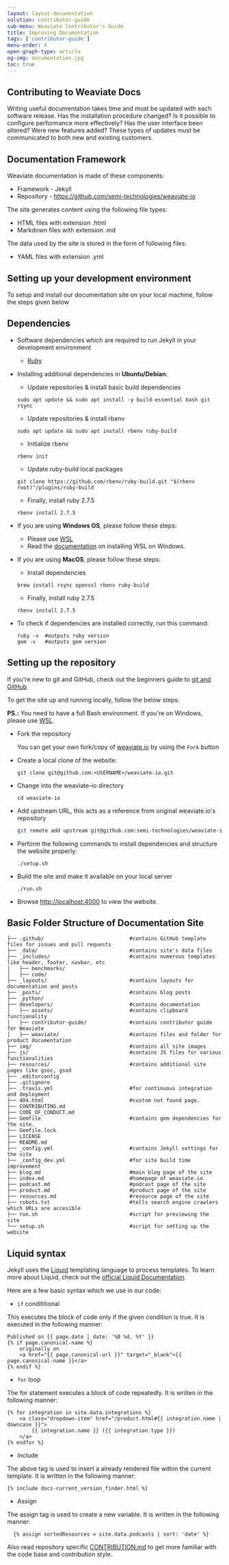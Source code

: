 ```yaml
---
layout: layout-documentation
solution: contributor-guide
sub-menu: Weaviate Contributor's Guide
title: Improving Documentation 
tags: ['contributor-guide']
menu-order: 4
open-graph-type: article
og-img: documentation.jpg
toc: true
---
```

## Contributing to Weaviate Docs

Writing useful documentation takes time and must be updated with each software release. Has the installation procedure changed? Is it possible to configure performance more effectively? Has the user interface been altered? Were new features added? These types of updates must be communicated to both new and existing customers.

## Documentation Framework

Weaviate documentation is made of these components:

* Framework - Jekyll
* Repository - https://github.com/semi-technologies/weaviate-io

The site generates content using the following file types:

* HTML files with extension .html
* Markdown files with extension .md

The data used by the site is stored in the form of following files:

* YAML files with extension .yml

## Setting up your development environment

To setup and install our documentation site on your local machine, follow the steps given below

## Dependencies

* Software dependencies which are required to run Jekyll in your development environment
  
  * [Ruby](https://www.ruby-lang.org/en/documentation/installation/)

* Installing additional dependencies in **Ubuntu/Debian**:
  
  * Update repositories & install basic build dependencies
  
  ```
  sudo apt update && sudo apt install -y build-essential bash git rsync
  ```
  
  * Update repositories & install rbenv

  ```
  sudo apt update && sudo apt install rbenv ruby-build
  ```

  * Initialize rbenv

  ```
  rbenv init
  ```
  
  * Update ruby-build local packages
  
  ```
  git clone https://github.com/rbenv/ruby-build.git "$(rbenv root)"/plugins/ruby-build
  ```

  * Finally, install ruby 2.7.5
  
  ```
  rbenv install 2.7.5
  ```

* If you are using **Windows OS**, please follow these steps:
  
  * Please use [WSL](https://docs.microsoft.com/en-us/windows/wsl/)
  * Read the [documentation](https://docs.microsoft.com/en-us/windows/wsl/install) on installing WSL on Windows.

* If you are using **MacOS**, please follow these steps:
 
  * Install dependencies

  ```
  brew install rsync openssl rbenv ruby-build 
  ```

  * Finally, install ruby 2.7.5

  ```
  rbenv install 2.7.5
  ```

* To check if dependencies are installed correctly, run this command:
  
  ```
  ruby -v  #outputs ruby version
  gem -v   #outputs gem version
  ```

## Setting up the repository

If you're new to git and GitHub, check out the beginners guide to [git and GitHub](./git-and-github.html).
  
To get the site up and running locally, follow the below steps:

  **PS.:** You need to have a full Bash environment. If you're on Windows, please use [WSL](https://docs.microsoft.com/en-us/windows/wsl/).

* Fork the repository
  
  You can get your own fork/copy of [weaviate.io](https://github.com/semi-technologies/weaviate-io) by using the `Fork` button

* Create a local clone of the website:
  ```
  git clone git@github.com:<USERNAME>/weaviate-io.git
  ```
* Change into the weaviate-io directory
  ```
  cd weaviate-io
  ```
* Add upstream URL, this acts as a reference from original weaviate.io's repository
  ```bash
  git remote add upstream git@github.com:semi-technologies/weaviate-io.git
  ```
* Perform the following commands to install dependencies and structure the website properly:
  ```
  ./setup.sh
  ```
* Build the site and make it available on your local server
  ```
  ./run.sh
  ```
* Browse [http://localhost:4000](http://localhost:4000) to view the website.

## Basic Folder Structure of Documentation Site

```
├── .github/                            #contains GitHub template files for issues and pull requests
├── _data/                              #contains site's data files
├── _includes/                          #contains numerous templates like header, footer, navbar, etc
│   ├── benchmarks/                     
│   ├── code/                     
├── _layouts/                           #contains layouts for documentation and posts
├── _posts/                             #contains blog posts
├── _python/                        
├── developers/                         #contains documentation
│   ├── assets/                         #contains clipboard functionality
│   ├── contributor-guide/              #contains contributor guide for Weaviate
│   ├── weaviate/                       #contains files and folder for product documentation 
├── img/                                #contains all site images
├── js/                                 #contains JS files for various functionalities
├── resources/                          #contains additional site pages like gsoc, gsod
├── .editorconfig
├── .gitignore
├── .travis.yml                         #for continuous integration and deployment
├── 404.html                            #custom not found page.
├── CONTRIBUTING.md
├── CODE_OF_CONDUCT.md
├── Gemfile                             #contains gem dependencies for the site.
├── Gemfile.lock
├── LICENSE
├── README.md
├── _config.yml                         #contains Jekyll settings for the site
├── _config_dev.yml                     #for site build time improvement
├── blog.md                             #main blog page of the site
├── index.md                            #homepage of weaviate.io
├── podcast.md                          #podcast page of the site
├── product.md                          #product page of the site
├── resources.md                        #resource page of the site
├── robots.txt                          #tells search engine crawlers which URLs are accesible
├── run.sh                              #script for previewing the site
└── setup.sh                            #script for setting up the website
```

## Liquid syntax

Jekyll uses the [Liquid](https://shopify.github.io/liquid/) templating language to process templates. To learn more about Liquid, check out the [official Liquid Documentation](https://shopify.github.io/liquid/).

Here are a few basic syntax which we use in our code:

* `if` condititional

This executes the block of code only if the given condition is true. It is executed in the following manner:

```
Published on {{ page.date | date: '%B %d, %Y' }}
{% if page.canonical-name %}
    originally on
    <a href="{{ page.canonical-url }}" target="_blank">{{ page.canonical-name }}</a>
{% endif %}
```

* `for` loop

The for statement executes a block of code repeatedly. It is wriiten in the following manner:

```
{% for integration in site.data.integrations %}
    <a class="dropdown-item" href="/product.html#{{ integration.name | downcase }}">
        {{ integration.name }} ({{ integration.type }})
    </a>
{% endfor %}
```

* Include

The above tag is used to insert a already rendered file within the current template. It is written in the following manner:

```
{% include docs-current_version_finder.html %}
```

* Assign

The assign tag is used to create a new variable. It is written in the following manner:

```
  {% assign sortedResources = site.data.podcasts | sort: 'date' %}
```  

Also read repository specific [CONTRIBUTION.md](https://github.com/semi-technologies/weaviate-io/blob/main/CONTRIBUTING.md) to get more familiar with the code base and contribution style.